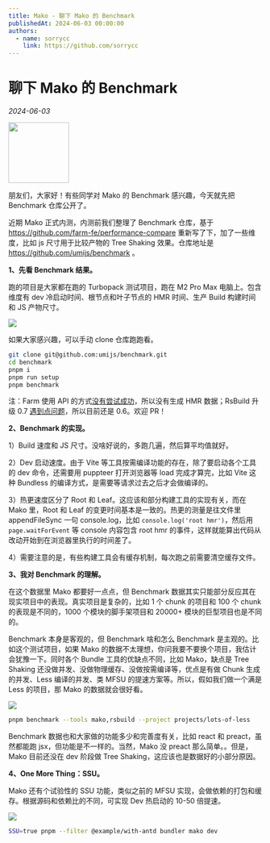 ```yaml
---
title: Mako - 聊下 Mako 的 Benchmark
publishedAt: 2024-06-03 00:00:00
authors:
  - name: sorrycc
    link: https://github.com/sorrycc
---
```


# 聊下 Mako 的 Benchmark

_2024-06-03_

<img src="https://img.alicdn.com/imgextra/i2/O1CN01kdmA7X1FVqCPcRi3L_!!6000000000493-2-tps-584-584.png" width="120" height="120" />

朋友们，大家好！有些同学对 Mako 的 Benchmark 感兴趣，今天就先把 Benchmark 仓库公开了。

近期 Mako 正式内测，内测前我们整理了 Benchmark 仓库，基于 https://github.com/farm-fe/performance-compare 重新写了下，加了一些维度，比如 js 尺寸用于比较产物的 Tree Shaking 效果。仓库地址是 https://github.com/umijs/benchmark 。

**1、先看 Benchmark 结果。**

跑的项目是大家都在跑的 Turbopack 测试项目，跑在 M2 Pro Max 电脑上。包含维度有 dev 冷启动时间、根节点和叶子节点的 HMR 时间、生产 Build 构建时间和 JS 产物尺寸。

![](https://res.cloudinary.com/sorrycc/image/upload/v1717062514/blog/smnzhuk1.png)

如果大家感兴趣，可以手动 clone 仓库跑跑看。

```bash
git clone git@github.com:umijs/benchmark.git
cd benchmark
pnpm i
pnpm run setup
pnpm benchmark
```

注：Farm 使用 API 的方式[没有尝试成功](https://github.com/umijs/benchmark/issues/1)，所以没有生成 HMR 数据；RsBuild 升级 0.7 [遇到点问题](https://github.com/umijs/benchmark/issues/8)，所以目前还是 0.6。欢迎 PR！

**2、Benchmark 的实现。**

1）Build 速度和 JS 尺寸。没啥好说的，多跑几遍，然后算平均值就好。

2）Dev 启动速度。由于 Vite 等工具按需编译功能的存在，除了要启动各个工具的 dev 命令，还需要用 puppteer 打开浏览器等 load 完成才算完，比如 Vite 这种 Bundless 的编译方式，是需要等请求过去之后才会做编译的。

3）热更速度区分了 Root 和 Leaf。这应该和部分构建工具的实现有关，而在 Mako 里，Root 和 Leaf 的变更时间基本是一致的。热更的测量是往文件里 appendFileSync 一句 console.log，比如 `console.log('root hmr')`，然后用 `page.waitForEvent` 等 console 内容包含 root hmr 的事件，这样就能算出代码从改动开始到在浏览器里执行的时间差了。

4）需要注意的是，有些构建工具会有缓存机制，每次跑之前需要清空缓存文件。

**3、我对 Benchmark 的理解。**

在这个数据里 Mako 都要好一点点，但 Benchmark 数据其实只能部分反应其在现实项目中的表现。真实项目是复杂的，比如 1 个 chunk 的项目和 100 个 chunk 的表现是不同的，1000 个模块的脚手架项目和 20000+ 模块的巨型项目也是不同的。

Benchmark 本身是客观的，但 Benchmark 啥和怎么 Benchmark 是主观的。比如这个测试项目，如果 Mako 的数据不太理想，你问我要不要换个项目，我估计会犹豫一下。同时各个 Bundle 工具的优缺点不同，比如 Mako，缺点是 Tree Shaking 还没做并发、没做物理缓存、没做按需编译等，优点是有做 Chunk 生成的并发、Less 编译的并发、类 MFSU 的提速方案等。所以，假如我们做一个满是 Less 的项目，那 Mako 的数据就会很好看。

![](https://res.cloudinary.com/sorrycc/image/upload/v1717406852/blog/blxe7k53.png)

```bash
pnpm benchmark --tools mako,rsbuild --project projects/lots-of-less
```

Benchmark 数据也和大家做的功能多少和完善度有关，比如 react 和 preact，虽然都能跑 jsx，但功能是不一样的。当然，Mako 没 preact 那么简单。。但是，Mako 目前还没在 dev 阶段做 Tree Shaking，这应该也是数据好的小部分原因。

**4、One More Thing：SSU。**

Mako 还有个试验性的 SSU 功能，类似之前的 MFSU 实现，会做依赖的打包和缓存。根据源码和依赖比的不同，可实现 Dev 热启动的 10-50 倍提速。

![](https://res.cloudinary.com/sorrycc/image/upload/v1717407008/blog/r09xaxke.png)

```bash
SSU=true pnpm --filter @example/with-antd bundler mako dev
```
